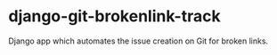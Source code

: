 # django-git-brokenlink-track
Django app which automates the issue creation on Git for broken links.
